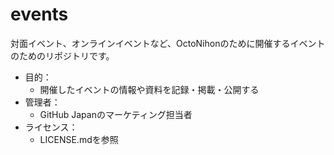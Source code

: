 # events
対面イベント、オンラインイベントなど、OctoNihonのために開催するイベントのためのリポジトリです。
- 目的：
   - 開催したイベントの情報や資料を記録・掲載・公開する
- 管理者：
   - GitHub Japanのマーケティング担当者
- ライセンス：
   - LICENSE.mdを参照
